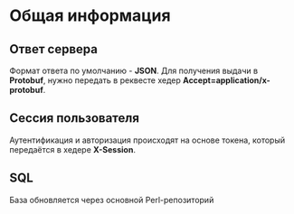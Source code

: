 # Общая информация

## Ответ сервера

Формат ответа по умолчанию - **JSON**. Для получения выдачи в **Protobuf**, нужно передать в реквесте хедер **Accept=application/x-protobuf**.

## Сессия пользователя

Аутентификация и авторизация происходят на основе токена, который передаётся в хедере **X-Session**.

## SQL

База обновляется через основной Perl-репозиторий
